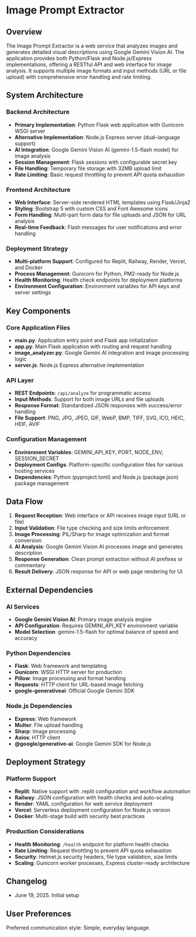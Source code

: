 # Image Prompt Extractor

## Overview

The Image Prompt Extractor is a web service that analyzes images and generates detailed visual descriptions using Google Gemini Vision AI. The application provides both Python/Flask and Node.js/Express implementations, offering a RESTful API and web interface for image analysis. It supports multiple image formats and input methods (URL or file upload) with comprehensive error handling and rate limiting.

## System Architecture

### Backend Architecture
- **Primary Implementation**: Python Flask web application with Gunicorn WSGI server
- **Alternative Implementation**: Node.js Express server (dual-language support)
- **AI Integration**: Google Gemini Vision AI (gemini-1.5-flash model) for image analysis
- **Session Management**: Flask sessions with configurable secret key
- **File Handling**: Temporary file storage with 32MB upload limit
- **Rate Limiting**: Basic request throttling to prevent API quota exhaustion

### Frontend Architecture
- **Web Interface**: Server-side rendered HTML templates using Flask/Jinja2
- **Styling**: Bootstrap 5 with custom CSS and Font Awesome icons
- **Form Handling**: Multi-part form data for file uploads and JSON for URL analysis
- **Real-time Feedback**: Flash messages for user notifications and error handling

### Deployment Strategy
- **Multi-platform Support**: Configured for Replit, Railway, Render, Vercel, and Docker
- **Process Management**: Gunicorn for Python, PM2-ready for Node.js
- **Health Monitoring**: Health check endpoints for deployment platforms
- **Environment Configuration**: Environment variables for API keys and server settings

## Key Components

### Core Application Files
- **main.py**: Application entry point and Flask app initialization
- **app.py**: Main Flask application with routing and request handling
- **image_analyzer.py**: Google Gemini AI integration and image processing logic
- **server.js**: Node.js Express alternative implementation

### API Layer
- **REST Endpoints**: `/api/analyze` for programmatic access
- **Input Methods**: Support for both image URLs and file uploads
- **Response Format**: Standardized JSON responses with success/error handling
- **File Support**: PNG, JPG, JPEG, GIF, WebP, BMP, TIFF, SVG, ICO, HEIC, HEIF, AVIF

### Configuration Management
- **Environment Variables**: GEMINI_API_KEY, PORT, NODE_ENV, SESSION_SECRET
- **Deployment Configs**: Platform-specific configuration files for various hosting services
- **Dependencies**: Python (pyproject.toml) and Node.js (package.json) package management

## Data Flow

1. **Request Reception**: Web interface or API receives image input (URL or file)
2. **Input Validation**: File type checking and size limits enforcement
3. **Image Processing**: PIL/Sharp for image optimization and format conversion
4. **AI Analysis**: Google Gemini Vision AI processes image and generates description
5. **Response Generation**: Clean prompt extraction without AI prefixes or commentary
6. **Result Delivery**: JSON response for API or web page rendering for UI

## External Dependencies

### AI Services
- **Google Gemini Vision AI**: Primary image analysis engine
- **API Configuration**: Requires GEMINI_API_KEY environment variable
- **Model Selection**: gemini-1.5-flash for optimal balance of speed and accuracy

### Python Dependencies
- **Flask**: Web framework and templating
- **Gunicorn**: WSGI HTTP server for production
- **Pillow**: Image processing and format handling
- **Requests**: HTTP client for URL-based image fetching
- **google-generativeai**: Official Google Gemini SDK

### Node.js Dependencies
- **Express**: Web framework
- **Multer**: File upload handling
- **Sharp**: Image processing
- **Axios**: HTTP client
- **@google/generative-ai**: Google Gemini SDK for Node.js

## Deployment Strategy

### Platform Support
- **Replit**: Native support with .replit configuration and workflow automation
- **Railway**: JSON configuration with health checks and auto-scaling
- **Render**: YAML configuration for web service deployment
- **Vercel**: Serverless deployment configuration for Node.js version
- **Docker**: Multi-stage build with security best practices

### Production Considerations
- **Health Monitoring**: `/health` endpoint for platform health checks
- **Rate Limiting**: Request throttling to prevent API quota exhaustion
- **Security**: Helmet.js security headers, file type validation, size limits
- **Scaling**: Gunicorn worker processes, Express cluster-ready architecture

## Changelog

- June 19, 2025. Initial setup

## User Preferences

Preferred communication style: Simple, everyday language.